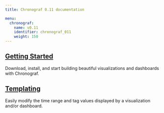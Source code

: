 ```yaml
---
title: Chronograf 0.11 documentation

menu:
  chronograf:
    name: v0.11
    identifier: chronograf_011
    weight: 150
---
```


## [Getting Started](/chronograf/v0.11/introduction/getting_started/)
Download, install, and start building beautiful visualizations and dashboards with Chronograf.

## [Templating](/chronograf/v0.11/introduction/templating/)
Easily modify the time range and tag values displayed by a visualization and/or dashboard.
